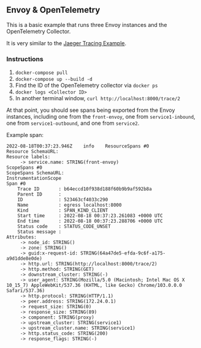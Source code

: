 ## Envoy & OpenTelemetry

This is a basic example that runs three Envoy instances and the OpenTelemetry Collector.

It is very similar to the [Jaeger Tracing Example](https://www.envoyproxy.io/docs/envoy/latest/start/sandboxes/jaeger_tracing).

### Instructions

1. `docker-compose pull`
2. `docker-compose up --build -d`
3. Find the ID of the OpenTelemetry collector via `docker ps`
4. `docker logs <Collector ID>`
5. In another terminal window, `curl http://localhost:8000/trace/2`


At that point, you should see spans being exported from the Envoy instances,
including one from the `front-envoy`, one from `service1-inbound`, one from
`service1-outbound`, and one from `service2`.

Example span:

```
2022-08-18T00:37:23.946Z	info	ResourceSpans #0
Resource SchemaURL:
Resource labels:
     -> service.name: STRING(front-envoy)
ScopeSpans #0
ScopeSpans SchemaURL:
InstrumentationScope
Span #0
    Trace ID       : b64eccd10f938d188f60b9b9af592b8a
    Parent ID      :
    ID             : 523463cf4033c290
    Name           : egress localhost:8000
    Kind           : SPAN_KIND_CLIENT
    Start time     : 2022-08-18 00:37:23.261083 +0000 UTC
    End time       : 2022-08-18 00:37:23.288706 +0000 UTC
    Status code    : STATUS_CODE_UNSET
    Status message :
Attributes:
     -> node_id: STRING()
     -> zone: STRING()
     -> guid:x-request-id: STRING(64a47de5-efda-9c6f-a175-a9d1dde8e0de)
     -> http.url: STRING(http://localhost:8000/trace/2)
     -> http.method: STRING(GET)
     -> downstream_cluster: STRING(-)
     -> user_agent: STRING(Mozilla/5.0 (Macintosh; Intel Mac OS X 10_15_7) AppleWebKit/537.36 (KHTML, like Gecko) Chrome/103.0.0.0 Safari/537.36)
     -> http.protocol: STRING(HTTP/1.1)
     -> peer.address: STRING(172.24.0.1)
     -> request_size: STRING(0)
     -> response_size: STRING(89)
     -> component: STRING(proxy)
     -> upstream_cluster: STRING(service1)
     -> upstream_cluster.name: STRING(service1)
     -> http.status_code: STRING(200)
     -> response_flags: STRING(-)
```

